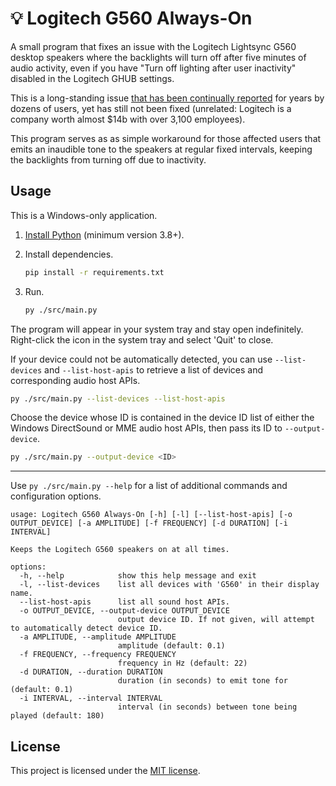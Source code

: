 # 💡 Logitech G560 Always-On

A small program that fixes an issue with the Logitech Lightsync G560 desktop speakers where the backlights will turn off after five minutes of audio activity, even if you have "Turn off lighting after user inactivity" disabled in the Logitech GHUB settings.

This is a long-standing issue [that has been continually reported](https://www.reddit.com/r/LogitechG/comments/dupf7c/g560_backlightspeakers_turning_off_after/) for years by dozens of users, yet has still not been fixed (unrelated: Logitech is a company worth almost $14b with over 3,100 employees).

This program serves as as simple workaround for those affected users that emits an inaudible tone to the speakers at regular fixed intervals, keeping the backlights from turning off due to inactivity.

## Usage

This is a Windows-only application.

1. [Install Python](https://www.python.org/downloads/) (minimum version 3.8+).

2. Install dependencies.

    ```bash
    pip install -r requirements.txt
    ```

3. Run.

    ```bash
    py ./src/main.py
    ```

The program will appear in your system tray and stay open indefinitely. Right-click the icon in the system tray and select 'Quit' to close.

If your device could not be automatically detected, you can use `--list-devices` and `--list-host-apis` to retrieve a list of devices and corresponding audio host APIs.

```bash
py ./src/main.py --list-devices --list-host-apis
```

Choose the device whose ID is contained in the device ID list of either the Windows DirectSound or MME audio host APIs, then pass its ID to  `--output-device`.

```bash
py ./src/main.py --output-device <ID>
```

---

Use `py ./src/main.py --help` for a list of additional commands and configuration options.

```
usage: Logitech G560 Always-On [-h] [-l] [--list-host-apis] [-o OUTPUT_DEVICE] [-a AMPLITUDE] [-f FREQUENCY] [-d DURATION] [-i INTERVAL]

Keeps the Logitech G560 speakers on at all times.

options:
  -h, --help            show this help message and exit
  -l, --list-devices    list all devices with 'G560' in their display name.
  --list-host-apis      list all sound host APIs.
  -o OUTPUT_DEVICE, --output-device OUTPUT_DEVICE
                        output device ID. If not given, will attempt to automatically detect device ID.
  -a AMPLITUDE, --amplitude AMPLITUDE
                        amplitude (default: 0.1)
  -f FREQUENCY, --frequency FREQUENCY
                        frequency in Hz (default: 22)
  -d DURATION, --duration DURATION
                        duration (in seconds) to emit tone for (default: 0.1)
  -i INTERVAL, --interval INTERVAL
                        interval (in seconds) between tone being played (default: 180)
```

## License

This project is licensed under the [MIT license](https://opensource.org/license/mit/).
